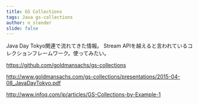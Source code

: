 ```yaml
---
title: GS Collections
tags: Java gs-collections
author: n_slender
slide: false
---
```

Java Day Tokyo関連で流れてきた情報。
Stream APIを越えると言われているコレクションフレームワーク。使ってみたい。

https://github.com/goldmansachs/gs-collections

http://www.goldmansachs.com/gs-collections/presentations/2015-04-08_JavaDayTokyo.pdf

http://www.infoq.com/jp/articles/GS-Collections-by-Example-1

